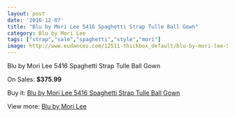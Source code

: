 ```yaml
---
layout: post
date: '2016-12-07'
title: "Blu by Mori Lee 5416 Spaghetti Strap Tulle Ball Gown"
category: Blu by Mori Lee
tags: ["strap","sale","spaghetti","style","mori"]
image: http://www.eudances.com/12511-thickbox_default/blu-by-mori-lee-5416-spaghetti-strap-tulle-ball-gown.jpg
---
```

Blu by Mori Lee 5416 Spaghetti Strap Tulle Ball Gown

On Sales: **$375.99**
<a href="https://www.eudances.com/en/blu-by-mori-lee/3862-blu-by-mori-lee-5416-spaghetti-strap-tulle-ball-gown.html"><amp-img layout="responsive" width="600" height="600" src="//www.eudances.com/12511-thickbox_default/blu-by-mori-lee-5416-spaghetti-strap-tulle-ball-gown.jpg" alt="Blu by Mori Lee 5416 Spaghetti Strap Tulle Ball Gown 0" /></a>
<a href="https://www.eudances.com/en/blu-by-mori-lee/3862-blu-by-mori-lee-5416-spaghetti-strap-tulle-ball-gown.html"><amp-img layout="responsive" width="600" height="600" src="//www.eudances.com/12512-thickbox_default/blu-by-mori-lee-5416-spaghetti-strap-tulle-ball-gown.jpg" alt="Blu by Mori Lee 5416 Spaghetti Strap Tulle Ball Gown 1" /></a>
<a href="https://www.eudances.com/en/blu-by-mori-lee/3862-blu-by-mori-lee-5416-spaghetti-strap-tulle-ball-gown.html"><amp-img layout="responsive" width="600" height="600" src="//www.eudances.com/12513-thickbox_default/blu-by-mori-lee-5416-spaghetti-strap-tulle-ball-gown.jpg" alt="Blu by Mori Lee 5416 Spaghetti Strap Tulle Ball Gown 2" /></a>
<a href="https://www.eudances.com/en/blu-by-mori-lee/3862-blu-by-mori-lee-5416-spaghetti-strap-tulle-ball-gown.html"><amp-img layout="responsive" width="600" height="600" src="//www.eudances.com/12514-thickbox_default/blu-by-mori-lee-5416-spaghetti-strap-tulle-ball-gown.jpg" alt="Blu by Mori Lee 5416 Spaghetti Strap Tulle Ball Gown 3" /></a>
<a href="https://www.eudances.com/en/blu-by-mori-lee/3862-blu-by-mori-lee-5416-spaghetti-strap-tulle-ball-gown.html"><amp-img layout="responsive" width="600" height="600" src="//www.eudances.com/12515-thickbox_default/blu-by-mori-lee-5416-spaghetti-strap-tulle-ball-gown.jpg" alt="Blu by Mori Lee 5416 Spaghetti Strap Tulle Ball Gown 4" /></a>

Buy it: [Blu by Mori Lee 5416 Spaghetti Strap Tulle Ball Gown](https://www.eudances.com/en/blu-by-mori-lee/3862-blu-by-mori-lee-5416-spaghetti-strap-tulle-ball-gown.html "Blu by Mori Lee 5416 Spaghetti Strap Tulle Ball Gown")

View more: [Blu by Mori Lee](https://www.eudances.com/en/39-blu-by-mori-lee "Blu by Mori Lee")
